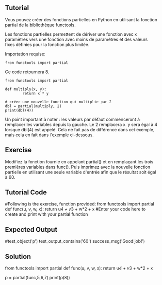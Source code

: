 Tutorial
--------

Vous pouvez créer des fonctions partielles en Python en utilisant la fonction partial de la bibliothèque functools.

Les fonctions partielles permettent de dériver une fonction avec x paramètres vers une fonction avec moins de paramètres et des valeurs fixes définies pour la fonction plus limitée.

Importation requise:

    from functools import partial

Ce code retournera 8.

    from functools import partial
    
    def multiply(x, y):
            return x * y
    
    # créer une nouvelle fonction qui multiplie par 2
    dbl = partial(multiply, 2)
    print(dbl(4))

Un point important à noter : les valeurs par défaut commenceront à remplacer les variables depuis la gauche. Le 2 remplacera x. y sera égal à 4 lorsque dbl(4) est appelé. Cela ne fait pas de différence dans cet exemple, mais cela en fait dans l'exemple ci-dessous.

Exercise
--------
Modifiez la fonction fournie en appelant partial() et en remplaçant les trois premières variables dans func(). Puis imprimez avec la nouvelle fonction partielle en utilisant une seule variable d'entrée afin que le résultat soit égal à 60.


Tutorial Code
-------------
#Following is the exercise, function provided:
from functools import partial
def func(u, v, w, x):
    return u*4 + v*3 + w*2 + x
#Enter your code here to create and print with your partial function

Expected Output
---------------
#test_object('p')
test_output_contains('60')
success_msg('Good job!')

Solution
--------
from functools import partial
def func(u, v, w, x):
    return u*4 + v*3 + w*2 + x

p = partial(func,5,6,7)
print(p(8))
